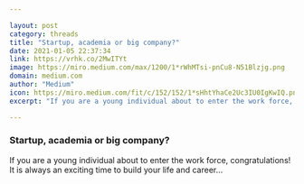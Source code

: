 ```yaml
---

layout: post
category: threads
title: "Startup, academia or big company?"
date: 2021-01-05 22:37:34
link: https://vrhk.co/2MwITYt
image: https://miro.medium.com/max/1200/1*rWhMTsi-pnCu8-N51Blzjg.png
domain: medium.com
author: "Medium"
icon: https://miro.medium.com/fit/c/152/152/1*sHhtYhaCe2Uc3IU0IgKwIQ.png
excerpt: "If you are a young individual about to enter the work force, congratulations! It is always an exciting time to build your life and career…"

---
```


### Startup, academia or big company?

If you are a young individual about to enter the work force, congratulations! It is always an exciting time to build your life and career…